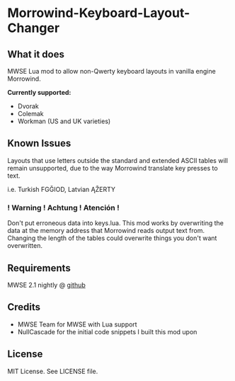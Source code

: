 # Morrowind-Keyboard-Layout-Changer

## What it does ##

MWSE Lua mod to allow non-Qwerty keyboard layouts in vanilla engine Morrowind.

**Currently supported:**

* Dvorak
* Colemak
* Workman (US and UK varieties)

## Known Issues ##

Layouts that use letters outside the standard and extended ASCII tables will remain unsupported, due to the way Morrowind translate key presses to text.

i.e. Turkish FGĞIOD, Latvian ĄŽERTY

### ! Warning ! Achtung ! Atención ! ###

Don't put erroneous data into keys.lua. This mod works by overwriting the data at the memory address that Morrowind reads output text from. Changing the length of the tables could overwrite things you don't want overwritten.

## Requirements ##
MWSE 2.1 nightly @ [github](https://github.com/MWSE/MWSE)

## Credits ##

* MWSE Team for MWSE with Lua support
* NullCascade for the initial code snippets I built this mod upon

## License ##

MIT License. See LICENSE file.